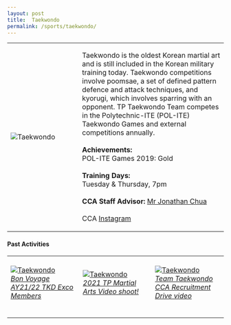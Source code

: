 ```yaml
---
layout: post
title:  Taekwondo
permalink: /sports/taekwondo/
---
```


<table>
    <tr>
        <td style="width:33%"><image src="/images/CCA_taekwondo.jpg" style="display:block;margin-left:auto;margin-right:auto;" alt="Taekwondo"></image></td>
        <td>
            <p>
                Taekwondo is the oldest Korean martial art and is still included in the Korean military training today. Taekwondo competitions involve poomsae, a set of defined pattern defence and attack techniques, and kyorugi, which involves sparring with an opponent. TP Taekwondo Team competes in the Polytechnic-ITE (POL-ITE) Taekwondo Games and external competitions annually.<br>
                <br>
                <b>Achievements:</b><br>
                POL-ITE Games 2019: Gold<br>
                <br>
                <b>Training Days:</b><br>
                Tuesday & Thursday, 7pm<br>
                <br>
                <b>CCA Staff Advisor:</b> <a href="mailto:joncsw@tp.edu.sg">Mr Jonathan Chua</a><br>
                <br>
                CCA <a href="https://www.instagram.com/tp_taekwondo">Instagram</a>
            </p>
        </td>
    </tr>
</table>

#### Past Activities

<table>
    <tr>
        <td style="width:33%"><br>
            <a href="https://www.instagram.com/p/CPITfI4HllV">
                <image src="/images/CCA-tkd-ig5.png" style="display:block;margin-left:auto;margin-right:auto;" alt="Taekwondo">
                <h6 style="margin-top:0%">Bon Voyage AY21/22 TKD Exco Members </h6>
                </image>
            </a>
        </td>
        <td style="width:33%"><br>
            <a href="https://www.instagram.com/tv/CNz0tj2Hgr9">
                <image src="/images/CCA-tkd-ig4.png" style="display:block;margin-left:auto;margin-right:auto;" alt="Taekwondo">
                <h6 style="margin-top:0%">2021 TP Martial Arts Video shoot!</h6>
                </image>
            </a>
        </td>
        <td style="width:33%"><br>
            <a href="https://www.instagram.com/p/CACzPmjn7nm/">
                <image src="/images/CCA-Taekwondo_IG1.png" style="display:block;margin-left:auto;margin-right:auto;" alt="Taekwondo">
                <h6 style="margin-top:0%">Team Taekwondo CCA Recruitment Drive video</h6>
                </image>
            </a>
        </td>
    </tr>
</table>

